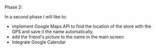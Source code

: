 Phase 2:

In a second phase I will like to:
- implement Google Maps API to find the location of the store with the GPS and save it the name automatically.
- add the friend's picture to the name in the main screen
- Integrate Google Calendar
